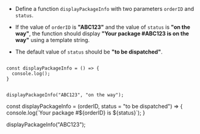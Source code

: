 - Define a function
  `displayPackageInfo`
  with two parameters
  `orderID`
  and
  `status`.

- If the value of `orderID`
  is **"ABC123"**
  and the value of `status`
  is **"on the way"**,
  the function should display
  **"Your package #ABC123 is on the way"**
  using a template string.

- The default value of `status`
  should be **"to be dispatched"**.

<codeblock type="exercise" language="javascript" testMode="fixedInput">
<code>
const displayPackageInfo = () => {
  console.log();
}

displayPackageInfo("ABC123", "on the way");
</code>

<solution>
const displayPackageInfo = (orderID, status = "to be dispatched") => {
  console.log(`Your package #${orderID} is ${status}`);
}

displayPackageInfo("ABC123");
</solution>
</codeblock>